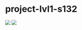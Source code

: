 # project-lvl1-s132
<a href="https://codeclimate.com/github/Nistler/project-lvl1-s132/maintainability"><img src="https://api.codeclimate.com/v1/badges/ec7c2da1279809d8df78/maintainability" /></a>
<a href="https://codeclimate.com/github/Nistler/project-lvl1-s132/test_coverage"><img src="https://api.codeclimate.com/v1/badges/ec7c2da1279809d8df78/test_coverage" /></a>
